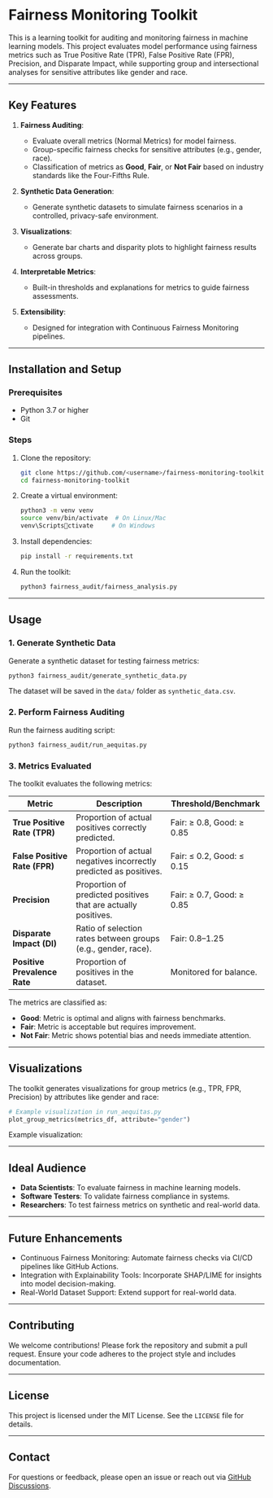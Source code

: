 # Fairness Monitoring Toolkit

This is a learning toolkit for auditing and monitoring fairness in machine learning models.
This project evaluates model performance using fairness metrics such as True Positive Rate (TPR), False Positive Rate (FPR), Precision, and Disparate Impact, while supporting group and intersectional analyses for sensitive attributes like gender and race.

---

## Key Features

1. **Fairness Auditing**:
   - Evaluate overall metrics (Normal Metrics) for model fairness.
   - Group-specific fairness checks for sensitive attributes (e.g., gender, race).
   - Classification of metrics as **Good**, **Fair**, or **Not Fair** based on industry standards like the Four-Fifths Rule.

2. **Synthetic Data Generation**:
   - Generate synthetic datasets to simulate fairness scenarios in a controlled, privacy-safe environment.

3. **Visualizations**:
   - Generate bar charts and disparity plots to highlight fairness results across groups.

4. **Interpretable Metrics**:
   - Built-in thresholds and explanations for metrics to guide fairness assessments.

5. **Extensibility**:
   - Designed for integration with Continuous Fairness Monitoring pipelines.

---
## Installation and Setup

### Prerequisites
- Python 3.7 or higher
- Git

### Steps
1. Clone the repository:
   ```bash
   git clone https://github.com/<username>/fairness-monitoring-toolkit.git
   cd fairness-monitoring-toolkit
   ```

2. Create a virtual environment:
   ```bash
   python3 -m venv venv
   source venv/bin/activate  # On Linux/Mac
   venv\Scriptsctivate     # On Windows
   ```

3. Install dependencies:
   ```bash
   pip install -r requirements.txt
   ```

4. Run the toolkit:
   ```bash
   python3 fairness_audit/fairness_analysis.py
   ```

---

## Usage

### **1. Generate Synthetic Data**

Generate a synthetic dataset for testing fairness metrics:
```bash
python3 fairness_audit/generate_synthetic_data.py
```
The dataset will be saved in the `data/` folder as `synthetic_data.csv`.

### **2. Perform Fairness Auditing**

Run the fairness auditing script:
```bash
python3 fairness_audit/run_aequitas.py
```

### **3. Metrics Evaluated**

The toolkit evaluates the following metrics:

| Metric                         | Description                                                                 | Threshold/Benchmark      |
|--------------------------------|-----------------------------------------------------------------------------|--------------------------|
| **True Positive Rate (TPR)**   | Proportion of actual positives correctly predicted.                         | Fair: ≥ 0.8, Good: ≥ 0.85|
| **False Positive Rate (FPR)**  | Proportion of actual negatives incorrectly predicted as positives.          | Fair: ≤ 0.2, Good: ≤ 0.15|
| **Precision**                  | Proportion of predicted positives that are actually positives.              | Fair: ≥ 0.7, Good: ≥ 0.85|
| **Disparate Impact (DI)**      | Ratio of selection rates between groups (e.g., gender, race).               | Fair: 0.8–1.25           |
| **Positive Prevalence Rate**   | Proportion of positives in the dataset.                                    | Monitored for balance.   |

The metrics are classified as:
- **Good**: Metric is optimal and aligns with fairness benchmarks.
- **Fair**: Metric is acceptable but requires improvement.
- **Not Fair**: Metric shows potential bias and needs immediate attention.

---

## Visualizations

The toolkit generates visualizations for group metrics (e.g., TPR, FPR, Precision) by attributes like gender and race:
```python
# Example visualization in run_aequitas.py
plot_group_metrics(metrics_df, attribute="gender")
```

Example visualization:

---

## Ideal Audience

- **Data Scientists**: To evaluate fairness in machine learning models.
- **Software Testers**: To validate fairness compliance in systems.
- **Researchers**: To test fairness metrics on synthetic and real-world data.

---

## Future Enhancements

- Continuous Fairness Monitoring: Automate fairness checks via CI/CD pipelines like GitHub Actions.
- Integration with Explainability Tools: Incorporate SHAP/LIME for insights into model decision-making.
- Real-World Dataset Support: Extend support for real-world data.

---

## Contributing

We welcome contributions! Please fork the repository and submit a pull request. Ensure your code adheres to the project style and includes documentation.

---

## License

This project is licensed under the MIT License. See the `LICENSE` file for details.

---

## Contact

For questions or feedback, please open an issue or reach out via [GitHub Discussions](https://github.com/<username>/fairness-monitoring-toolkit/discussions).

